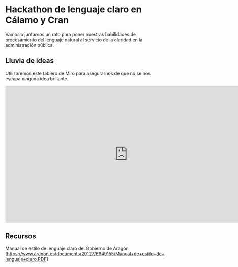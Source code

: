# Hackathon de lenguaje claro en Cálamo y Cran
Vamos a juntarnos un rato para poner nuestras habilidades de procesamiento del lenguaje natural al servicio de la claridad en la administración pública. 

## Lluvia de ideas

Utilizaremos este tablero de Miro para asegurarnos de que no se nos escapa ninguna idea brillante.

<iframe width="768" height="432" src="https://miro.com/app/live-embed/uXjVNQAWaVU=/?moveToViewport=-1156,-561,2310,1120&embedId=148836326699" frameborder="0" scrolling="no" allow="fullscreen; clipboard-read; clipboard-write" allowfullscreen></iframe>

## Recursos
Manual de estilo de lenguaje claro del Gobierno de Aragón [https://www.aragon.es/documents/20127/6649155/Manual+de+estilo+de+lenguaje+claro.PDF]
